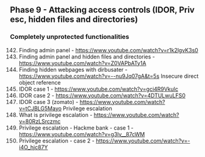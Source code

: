 
## Phase 9 - Attacking access controls (IDOR, Priv esc, hidden files and directories)

### Completely unprotected functionalities

142. Finding admin panel - https://www.youtube.com/watch?v=r1k2lgvK3s0
143. Finding admin panel and hidden files and directories - https://www.youtube.com/watch?v=Z0VAPbATy1A
144. Finding hidden webpages with dirbusater - https://www.youtube.com/watch?v=--nu9Jq07gA&t=5s
Insecure direct object reference
145. IDOR case 1 - https://www.youtube.com/watch?v=gci4R9Vkulc
146. IDOR case 2 - https://www.youtube.com/watch?v=4DTULwuLFS0
147. IDOR case 3 (zomato) - https://www.youtube.com/watch?v=tCJBLG5Mayo
Privilege escalation
148. What is privilege escalation - https://www.youtube.com/watch?v=80RzLSrczmc
149. Privilege escalation - Hackme bank - case 1 - https://www.youtube.com/watch?v=g3lv__87cWM
150. Privilege escalation - case 2 - https://www.youtube.com/watch?v=-i4O_hjc87Y
